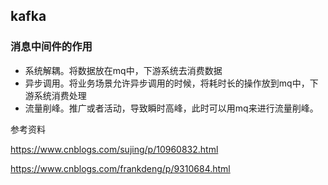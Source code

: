 ## kafka

### 消息中间件的作用

- 系统解耦。将数据放在mq中，下游系统去消费数据
- 异步调用。将业务场景允许异步调用的时候，将耗时长的操作放到mq中，下游系统消费处理
- 流量削峰。推广或者活动，导致瞬时高峰，此时可以用mq来进行流量削峰。



















参考资料

https://www.cnblogs.com/sujing/p/10960832.html

https://www.cnblogs.com/frankdeng/p/9310684.html